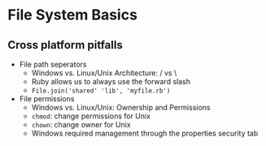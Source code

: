 File System Basics
==================

Cross platform pitfalls
-----------------------
- File path seperators
	- Windows vs. Linux/Unix Architecture: / vs \
	- Ruby allows us to always use the forward slash
	- `File.join('shared' 'lib', 'myfile.rb')`
- File permissions
	- Windows vs. Linux/Unix: Ownership and Permissions
	- `chmod`: change permissions for Unix
	- `chown`: change owner for Unix
	-  Windows required management through the properties security tab
